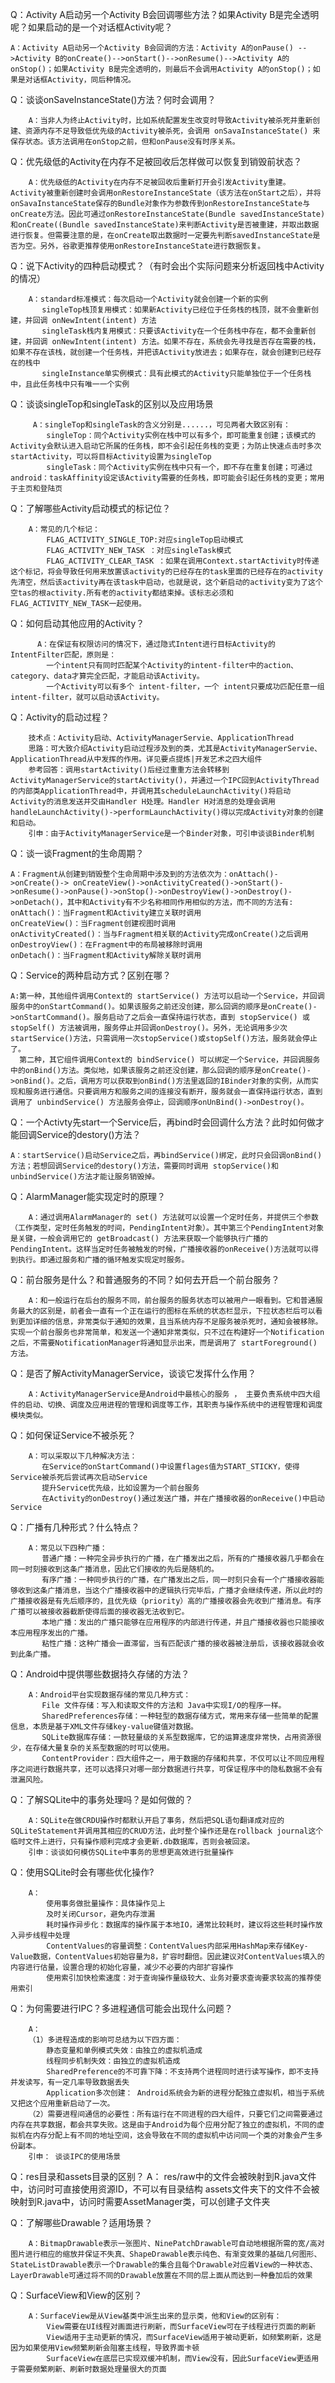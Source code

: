 Q：Activity A启动另一个Activity B会回调哪些方法？如果Activity B是完全透明呢？如果启动的是一个对话框Activity呢？


	A：Activity A启动另一个Activity B会回调的方法：Activity A的onPause() -->Activity B的onCreate()-->onStart()-->onResume()-->Activity A的onStop()；如果Activity B是完全透明的，则最后不会调用Activity A的onStop()；如果是对话框Activity，同后种情况。



Q：谈谈onSaveInstanceState()方法？何时会调用？

        
        A：当非人为终止Activity时，比如系统配置发生改变时导致Activity被杀死并重新创建、资源内存不足导致低优先级的Activity被杀死，会调用 onSavaInstanceState() 来保存状态。该方法调用在onStop之前，但和onPause没有时序关系。



Q：优先级低的Activity在内存不足被回收后怎样做可以恢复到销毁前状态？

        
        A：优先级低的Activity在内存不足被回收后重新打开会引发Activity重建。Activity被重新创建时会调用onRestoreInstanceState（该方法在onStart之后），并将onSavaInstanceState保存的Bundle对象作为参数传到onRestoreInstanceState与onCreate方法。因此可通过onRestoreInstanceState(Bundle savedInstanceState)和onCreate((Bundle savedInstanceState)来判断Activity是否被重建，并取出数据进行恢复。但需要注意的是，在onCreate取出数据时一定要先判断savedInstanceState是否为空。另外，谷歌更推荐使用onRestoreInstanceState进行数据恢复。



Q：说下Activity的四种启动模式？（有时会出个实际问题来分析返回栈中Activity的情况）

        A：standard标准模式：每次启动一个Activity就会创建一个新的实例
           singleTop栈顶复用模式：如果新Activity已经位于任务栈的栈顶，就不会重新创建，并回调 onNewIntent(intent) 方法
           singleTask栈内复用模式：只要该Activity在一个任务栈中存在，都不会重新创建，并回调 onNewIntent(intent) 方法。如果不存在，系统会先寻找是否存在需要的栈，如果不存在该栈，就创建一个任务栈，并把该Activity放进去；如果存在，就会创建到已经存在的栈中
           singleInstance单实例模式：具有此模式的Activity只能单独位于一个任务栈中，且此任务栈中只有唯一一个实例



Q：谈谈singleTop和singleTask的区别以及应用场景

         A：singleTop和singleTask的含义分别是......，可见两者大致区别有：
            singleTop：同个Activity实例在栈中可以有多个，即可能重复创建；该模式的Activity会默认进入启动它所属的任务栈，即不会引起任务栈的变更；为防止快速点击时多次startActivity，可以将目标Activity设置为singleTop
            singleTask：同个Activity实例在栈中只有一个，即不存在重复创建；可通过android：taskAffinity设定该Activity需要的任务栈，即可能会引起任务栈的变更；常用于主页和登陆页



Q：了解哪些Activity启动模式的标记位？

        A：常见的几个标记：
            FLAG_ACTIVITY_SINGLE_TOP:对应singleTop启动模式
            FLAG_ACTIVITY_NEW_TASK ：对应singleTask模式 
	    	FLAG_ACTIVITY_CLEAR_TASK ：如果在调用Context.startActivity时传递这个标记，将会导致任何用来放置该activity的已经存在的task里面的已经存在的activity先清空，然后该activity再在该task中启动，也就是说，这个新启动的activity变为了这个空tas的根activity.所有老的activity都结束掉。该标志必须和FLAG_ACTIVITY_NEW_TASK一起使用。



Q：如何启动其他应用的Activity？

        
          A：在保证有权限访问的情况下，通过隐式Intent进行目标Activity的IntentFilter匹配，原则是：
            一个intent只有同时匹配某个Activity的intent-filter中的action、category、data才算完全匹配，才能启动该Activity。
            一个Activity可以有多个 intent-filter，一个 intent只要成功匹配任意一组 intent-filter，就可以启动该Activity。



Q：Activity的启动过程？

        技术点：Activity启动、ActivityManagerServie、ApplicationThread
        思路：可大致介绍Activity启动过程涉及到的类，尤其是ActivityManagerServie、ApplicationThread从中发挥的作用。详见要点提炼|开发艺术之四大组件
        参考回答：调用startActivity()后经过重重方法会转移到ActivityManagerService的startActivity()，并通过一个IPC回到ActivityThread的内部类ApplicationThread中，并调用其scheduleLaunchActivity()将启动Activity的消息发送并交由Handler H处理。Handler H对消息的处理会调用handleLaunchActivity()->performLaunchActivity()得以完成Activity对象的创建和启动。
        引申：由于ActivityManagerService是一个Binder对象，可引申谈谈Binder机制



Q：谈一谈Fragment的生命周期？

	A：Fragment从创建到销毁整个生命周期中涉及到的方法依次为：onAttach()->onCreate()-> onCreateView()->onActivityCreated()->onStart()->onResume()->onPause()->onStop()->onDestroyView()->onDestroy()->onDetach()，其中和Activity有不少名称相同作用相似的方法，而不同的方法有:
	onAttach()：当Fragment和Activity建立关联时调用
	onCreateView()：当Fragment创建视图时调用
	onActivityCreated()：当与Fragment相关联的Activity完成onCreate()之后调用
	onDestroyView()：在Fragment中的布局被移除时调用
	onDetach()：当Fragment和Activity解除关联时调用



Q：Service的两种启动方式？区别在哪？


	A:第一种，其他组件调用Context的 startService() 方法可以启动一个Service，并回调服务中的onStartCommand()。如果该服务之前还没创建，那么回调的顺序是onCreate()->onStartCommand()。服务启动了之后会一直保持运行状态，直到 stopService() 或 stopSelf() 方法被调用，服务停止并回调onDestroy()。另外，无论调用多少次startService()方法，只需调用一次stopService()或stopSelf()方法，服务就会停止了。
	  第二种，其它组件调用Context的 bindService() 可以绑定一个Service，并回调服务中的onBind()方法。类似地，如果该服务之前还没创建，那么回调的顺序是onCreate()->onBind()。之后，调用方可以获取到onBind()方法里返回的IBinder对象的实例，从而实现和服务进行通信。只要调用方和服务之间的连接没有断开，服务就会一直保持运行状态，直到调用了 unbindService() 方法服务会停止，回调顺序onUnBind()->onDestroy()。



Q：一个Activty先start一个Service后，再bind时会回调什么方法？此时如何做才能回调Service的destory()方法？

	A：startService()启动Service之后，再bindService()绑定，此时只会回调onBind()方法；若想回调Service的destory()方法，需要同时调用 stopService()和 unbindService()方法才能让服务销毁掉。



Q：AlarmManager能实现定时的原理？

        
        A：通过调用AlarmManager的 set() 方法就可以设置一个定时任务，并提供三个参数（工作类型，定时任务触发的时间，PendingIntent对象）。其中第三个PendingIntent对象是关键，一般会调用它的 getBroadcast() 方法来获取一个能够执行广播的PendingIntent。这样当定时任务被触发的时候，广播接收器的onReceive()方法就可以得到执行。即通过服务和广播的循环触发实现定时服务。



Q：前台服务是什么？和普通服务的不同？如何去开启一个前台服务？

        A：和一般运行在后台的服务不同，前台服务的服务状态可以被用户一眼看到。它和普通服务最大的区别是，前者会一直有一个正在运行的图标在系统的状态栏显示，下拉状态栏后可以看到更加详细的信息，非常类似于通知的效果，且当系统内存不足服务被杀死时，通知会被移除。实现一个前台服务也非常简单，和发送一个通知非常类似，只不过在构建好一个Notification之后，不需要NotificationManager将通知显示出来，而是调用了 startForeground() 方法。


Q：是否了解ActivityManagerService，谈谈它发挥什么作用？

        A：ActivityManagerService是Android中最核心的服务 ， 主要负责系统中四大组件的启动、切换、调度及应用进程的管理和调度等工作，其职责与操作系统中的进程管理和调度模块类似。


Q：如何保证Service不被杀死？

        A：可以采取以下几种解决方法：
           在Service的onStartCommand()中设置flages值为START_STICKY，使得Service被杀死后尝试再次启动Service
           提升Service优先级，比如设置为一个前台服务
           在Activity的onDestroy()通过发送广播，并在广播接收器的onReceive()中启动Service



Q：广播有几种形式？什么特点？

        A：常见以下四种广播：
           普通广播：一种完全异步执行的广播，在广播发出之后，所有的广播接收器几乎都会在同一时刻接收到这条广播消息，因此它们接收的先后是随机的。
           有序广播：一种同步执行的广播，在广播发出之后，同一时刻只会有一个广播接收器能够收到这条广播消息，当这个广播接收器中的逻辑执行完毕后，广播才会继续传递，所以此时的广播接收器是有先后顺序的，且优先级（priority）高的广播接收器会先收到广播消息。有序广播可以被接收器截断使得后面的接收器无法收到它。
           本地广播：发出的广播只能够在应用程序的内部进行传递，并且广播接收器也只能接收本应用程序发出的广播。
           粘性广播：这种广播会一直滞留，当有匹配该广播的接收器被注册后，该接收器就会收到此条广播。


Q：Android中提供哪些数据持久存储的方法？

        A：Android平台实现数据存储的常见几种方式：
           File 文件存储：写入和读取文件的方法和 Java中实现I/O的程序一样。
           SharedPreferences存储：一种轻型的数据存储方式，常用来存储一些简单的配置信息，本质是基于XML文件存储key-value键值对数据。
           SQLite数据库存储：一款轻量级的关系型数据库，它的运算速度非常快，占用资源很少，在存储大量复杂的关系型数据的时可以使用。
           ContentProvider：四大组件之一，用于数据的存储和共享，不仅可以让不同应用程序之间进行数据共享，还可以选择只对哪一部分数据进行共享，可保证程序中的隐私数据不会有泄漏风险。



Q：了解SQLite中的事务处理吗？是如何做的？

        A：SQLite在做CRDU操作时都默认开启了事务，然后把SQL语句翻译成对应的SQLiteStatement并调用其相应的CRUD方法，此时整个操作还是在rollback journal这个临时文件上进行，只有操作顺利完成才会更新.db数据库，否则会被回滚。
        引申：谈谈如何模仿SQLite中事务的思想更高效进行批量操作




Q：使用SQLite时会有哪些优化操作?

        A：
            使用事务做批量操作：具体操作见上
            及时关闭Cursor，避免内存泄漏
            耗时操作异步化：数据库的操作属于本地IO，通常比较耗时，建议将这些耗时操作放入异步线程中处理
            ContentValues的容量调整：ContentValues内部采用HashMap来存储Key-Value数据，ContentValues初始容量为8，扩容时翻倍。因此建议对ContentValues填入的内容进行估量，设置合理的初始化容量，减少不必要的内部扩容操作
            使用索引加快检索速度：对于查询操作量级较大、业务对要求查询要求较高的推荐使用索引



Q：为何需要进行IPC？多进程通信可能会出现什么问题？

        A：
        （1）多进程造成的影响可总结为以下四方面：
            静态变量和单例模式失效：由独立的虚拟机造成
            线程同步机制失效：由独立的虚拟机造成
            SharedPreference的不可靠下降：不支持两个进程同时进行读写操作，即不支持并发读写，有一定几率导致数据丢失
            Application多次创建： Android系统会为新的进程分配独立虚拟机，相当于系统又把这个应用重新启动了一次。
        （2）需要进程间通信的必要性：所有运行在不同进程的四大组件，只要它们之间需要通过内存在共享数据，都会共享失败。这是由于Android为每个应用分配了独立的虚拟机，不同的虚拟机在内存分配上有不同的地址空间，这会导致在不同的虚拟机中访问同一个类的对象会产生多份副本。
        引申： 谈谈IPC的使用场景


Q：res目录和assets目录的区别？ 
        A：
            res/raw中的文件会被映射到R.java文件中，访问时可直接使用资源ID，不可以有目录结构
            assets文件夹下的文件不会被映射到R.java中，访问时需要AssetManager类，可以创建子文件夹



Q：了解哪些Drawable？适用场景？

        A：BitmapDrawable表示一张图片、NinePatchDrawable可自动地根据所需的宽/高对图片进行相应的缩放并保证不失真、ShapeDrawable表示纯色、有渐变效果的基础几何图形、StateListDrawable表示一个Drawable的集合且每个Drawable对应着View的一种状态、LayerDrawable可通过将不同的Drawable放置在不同的层上面从而达到一种叠加后的效果


Q：SurfaceView和View的区别？

        A：SurfaceView是从View基类中派生出来的显示类，他和View的区别有：
            View需要在UI线程对画面进行刷新，而SurfaceView可在子线程进行页面的刷新
            View适用于主动更新的情况，而SurfaceView适用于被动更新，如频繁刷新，这是因为如果使用View频繁刷新会阻塞主线程，导致界面卡顿
            SurfaceView在底层已实现双缓冲机制，而View没有，因此SurfaceView更适用于需要频繁刷新、刷新时数据处理量很大的页面
















	      	      









